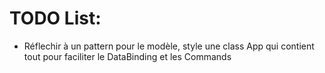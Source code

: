 # TODO List:

* Réflechir à un pattern pour le modèle, style une class App qui contient tout pour faciliter le DataBinding et les Commands
